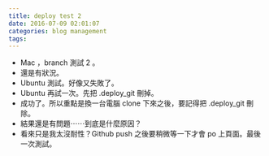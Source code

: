 ```yaml
---
title: deploy test 2
date: 2016-07-09 02:01:07
categories: blog management
tags:
---
```


- Mac ，branch 測試 2 。
- 還是有狀況。
- Ubuntu 測試。好像又失敗了。
- Ubuntu 再試一次。先把 .deploy_git 刪掉。
- 成功了。所以重點是換一台電腦 clone 下來之後，要記得把 .deploy_git 刪除。
- 結果還是有問題⋯⋯到底是什麼原因？
- 看來只是我太沒耐性？Github push 之後要稍微等一下才會 po 上頁面。最後一次測試。
